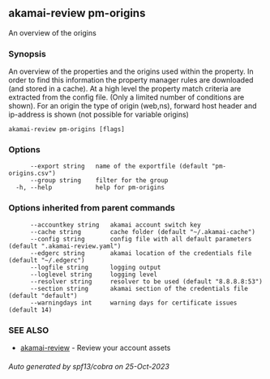 ## akamai-review pm-origins

An overview of the origins

### Synopsis

An overview of the properties and the origins used within the property. In order to find this information the property manager rules are downloaded (and stored in a cache).
At a high level the property match criteria are extracted from the config file. (Only a limited number of conditions are shown). 
For an origin the type of origin (web,ns), forward host header and ip-address is shown (not possible for variable origins)

```
akamai-review pm-origins [flags]
```

### Options

```
      --export string   name of the exportfile (default "pm-origins.csv")
      --group string    filter for the group
  -h, --help            help for pm-origins
```

### Options inherited from parent commands

```
      --accountkey string   akamai account switch key
      --cache string        cache folder (default "~/.akamai-cache")
      --config string       config file with all default parameters (default ".akamai-review.yaml")
      --edgerc string       akamai location of the credentials file (default "~/.edgerc")
      --logfile string      logging output
      --loglevel string     logging level
      --resolver string     resolver to be used (default "8.8.8.8:53")
      --section string      akamai section of the credentials file (default "default")
      --warningdays int     warning days for certificate issues (default 14)
```

### SEE ALSO

* [akamai-review](akamai-review.md)	 - Review your account assets

###### Auto generated by spf13/cobra on 25-Oct-2023

